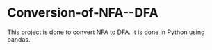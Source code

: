 # Conversion-of-NFA--DFA
This project is done to convert NFA to DFA.
It is done in Python using pandas.
